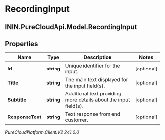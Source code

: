 # RecordingInput

## ININ.PureCloudApi.Model.RecordingInput

## Properties

|Name | Type | Description | Notes|
|------------ | ------------- | ------------- | -------------|
| **Id** | **string** | Unique identifier for the input. | [optional] |
| **Title** | **string** | The main text displayed for the input field(s). | [optional] |
| **Subtitle** | **string** | Additional text providing more details about the input field(s). | [optional] |
| **ResponseText** | **string** | Text response from end customer. | [optional] |



_PureCloudPlatform.Client.V2 241.0.0_
